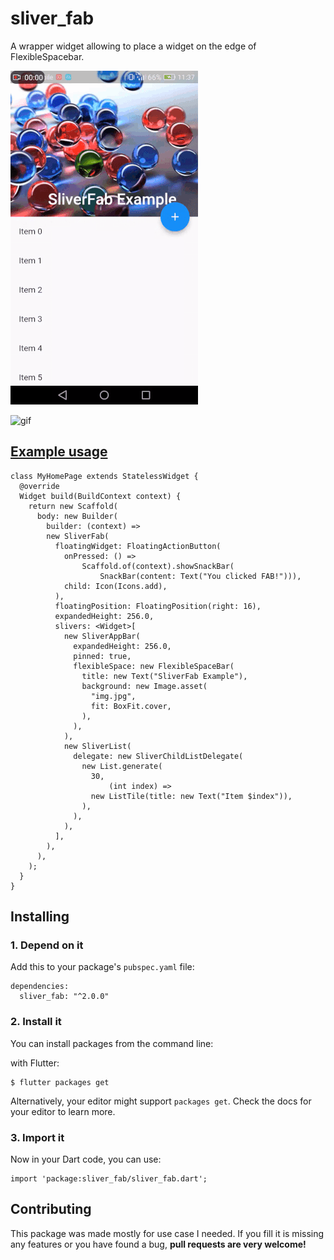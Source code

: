# sliver_fab

A wrapper widget allowing to place a widget on the edge of FlexibleSpacebar.

![gif](https://raw.githubusercontent.com/MarcinusX/sliver_fab/master/example/screenshots/example.gif)

![gif](https://raw.githubusercontent.com/Matheus-Perez/sliver_fab/master/example/screenshots/exampleTwo.gif)


## [Example usage](https://github.com/MarcinusX/sliver_fab/tree/master/example)
```
class MyHomePage extends StatelessWidget {
  @override
  Widget build(BuildContext context) {
    return new Scaffold(
      body: new Builder(
        builder: (context) =>
        new SliverFab(
          floatingWidget: FloatingActionButton(
            onPressed: () =>
                Scaffold.of(context).showSnackBar(
                    SnackBar(content: Text("You clicked FAB!"))),
            child: Icon(Icons.add),
          ),
          floatingPosition: FloatingPosition(right: 16),
          expandedHeight: 256.0,
          slivers: <Widget>[
            new SliverAppBar(
              expandedHeight: 256.0,
              pinned: true,
              flexibleSpace: new FlexibleSpaceBar(
                title: new Text("SliverFab Example"),
                background: new Image.asset(
                  "img.jpg",
                  fit: BoxFit.cover,
                ),
              ),
            ),
            new SliverList(
              delegate: new SliverChildListDelegate(
                new List.generate(
                  30,
                      (int index) =>
                  new ListTile(title: new Text("Item $index")),
                ),
              ),
            ),
          ],
        ),
      ),
    );
  }
}
```

## Installing

### 1. Depend on it
Add this to your package's `pubspec.yaml` file:

```
dependencies:
  sliver_fab: "^2.0.0"

```


### 2. Install it
You can install packages from the command line:

with Flutter:

```
$ flutter packages get
```

Alternatively, your editor might support `packages get`. Check the docs for your editor to learn more.

### 3. Import it
Now in your Dart code, you can use:

```
import 'package:sliver_fab/sliver_fab.dart';
```
        

## Contributing

This package was made mostly for use case I needed. If you fill it is missing any features or you have found a bug, **pull requests are very welcome!**

